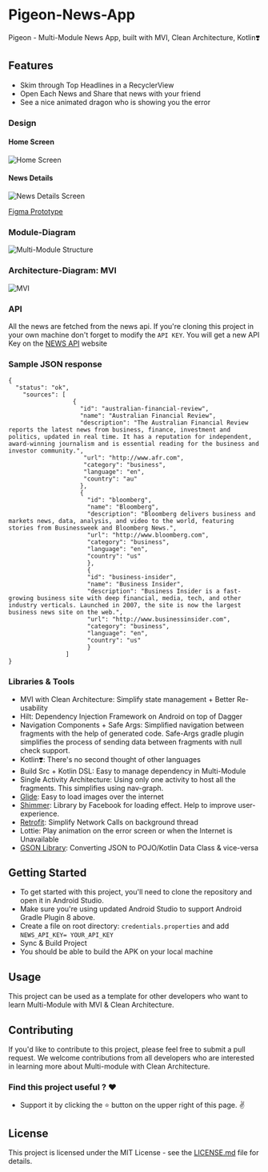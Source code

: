 # Pigeon-News-App
Pigeon - Multi-Module News App, built with MVI, Clean Architecture, Kotlin❣️

## Features

- Skim through Top Headlines in a RecyclerView
- Open Each News and Share that news with your friend
- See a nice animated dragon who is showing you the error

### Design
#### Home Screen
![Home Screen](https://ibb.co/Kjc74d0)
#### News Details 
![News Details Screen](https://github.com/PriyabrataNaskar/Pigeon-News-App/blob/develop/screenshots/news-details.jpg)

[Figma Prototype](https://www.figma.com/proto/0hqmot7drKti1znfOZV4Q1/News-App?node-id=6%3A81&scaling=scale-down&page-id=0%3A1&starting-point-node-id=6%3A81)


### Module-Diagram
![Multi-Module Structure](https://github.com/PriyabrataNaskar/Pigeon-News-App/blob/develop/screenshots/multi-module.jpg)

### Architecture-Diagram: MVI
![MVI](https://github.com/PriyabrataNaskar/Pigeon-News-App/blob/develop/screenshots/mvi.jpg)

### API

All the news are fetched from the news api. If you're cloning this project in your own machine don't forget to modify the ```API KEY```. You will get a new API Key on the [NEWS API](https://newsapi.org) website

### Sample JSON response
```
{
  "status": "ok",
    "sources": [
                  {
                    "id": "australian-financial-review",
                    "name": "Australian Financial Review",
                    "description": "The Australian Financial Review reports the latest news from business, finance, investment and politics, updated in real time. It has a reputation for independent, award-winning journalism and is essential reading for the business and investor community.",
                     "url": "http://www.afr.com",
                     "category": "business",
                     "language": "en",
                     "country": "au"
                    },
                    {
                      "id": "bloomberg",
                      "name": "Bloomberg",
                      "description": "Bloomberg delivers business and markets news, data, analysis, and video to the world, featuring stories from Businessweek and Bloomberg News.",
                      "url": "http://www.bloomberg.com",
                      "category": "business",
                      "language": "en",
                      "country": "us"
                      },
                      {
                      "id": "business-insider",
                      "name": "Business Insider",
                      "description": "Business Insider is a fast-growing business site with deep financial, media, tech, and other industry verticals. Launched in 2007, the site is now the largest business news site on the web.",
                      "url": "http://www.businessinsider.com",
                      "category": "business",
                      "language": "en",
                      "country": "us"
                      }
                ]
}

```

### Libraries & Tools

- MVI with Clean Architecture: Simplify state management + Better Re-usability
- Hilt: Dependency Injection Framework on Android on top of Dagger
- Navigation Components + Safe Args: Simplified navigation between fragments with the help of generated code. Safe-Args gradle plugin simplifies the process of sending data between fragments with null check support.
- Kotlin❣️: There's no second thought of other languages
- Build Src + Kotlin DSL: Easy to manage dependency in Multi-Module
- Single Activity Architecture: Using only one activity to host all the fragments. This simplifies using nav-graph.
- [Glide](https://github.com/bumptech/glide): Easy to load images over the internet
- [Shimmer](https://github.com/facebook/shimmer-android): Library by Facebook for loading effect. Help to improve user-experience.
- [Retrofit](https://square.github.io/retrofit/): Simplify Network Calls on background thread
- Lottie: Play animation on the error screen or when the Internet is Unavailable
- [GSON Library](https://github.com/google/gson): Converting JSON to POJO/Kotlin Data Class & vice-versa

## Getting Started

- To get started with this project, you'll need to clone the repository and open it in Android Studio.
- Make sure you're using updated Android Studio to support Android Gradle Plugin 8 above.
- Create a file on root directory: ```credentials.properties``` and add ```NEWS_API_KEY= YOUR_API_KEY```
- Sync & Build Project
- You should be able to build the APK on your local machine

## Usage

This project can be used as a template for other developers who want to learn Multi-Module with MVI & Clean Architecture.

## Contributing

If you'd like to contribute to this project, please feel free to submit a pull request. We welcome contributions from all developers who are interested in learning more about Multi-module with Clean Architecture.

### Find this project useful ? ❤️

- Support it by clicking the ⭐ button on the upper right of this page. ✌️

## License

This project is licensed under the MIT License - see the [LICENSE.md](LICENSE.md) file for details.

